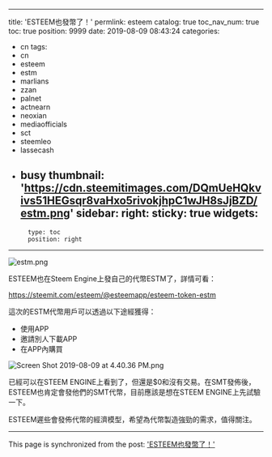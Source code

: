 
---
title: 'ESTEEM也發幣了！'
permlink: esteem
catalog: true
toc_nav_num: true
toc: true
position: 9999
date: 2019-08-09 08:43:24
categories:
- cn
tags:
- cn
- esteem
- estm
- marlians
- zzan
- palnet
- actnearn
- neoxian
- mediaofficials
- sct
- steemleo
- lassecash
- busy
thumbnail: 'https://cdn.steemitimages.com/DQmUeHQkvivs51HEGsqr8vaHxo5rivokjhpC1wJH8sJjBZD/estm.png'
sidebar:
    right:
        sticky: true
widgets:
    -
        type: toc
        position: right
---


![estm.png](https://cdn.steemitimages.com/DQmUeHQkvivs51HEGsqr8vaHxo5rivokjhpC1wJH8sJjBZD/estm.png)

ESTEEM也在Steem Engine上發自己的代幣ESTM了，詳情可看：

https://steemit.com/esteem/@esteemapp/esteem-token-estm

這次的ESTM代幣用戶可以透過以下途經獲得：

* 使用APP
* 邀請別人下載APP
* 在APP內購買

![Screen Shot 2019-08-09 at 4.40.36 PM.png](https://cdn.steemitimages.com/DQmX36kbFqWaA5tKqAqt3VK8AfTf4F5iEweXZt3dUzLdV3R/Screen%20Shot%202019-08-09%20at%204.40.36%20PM.png)

已經可以在STEEM ENGINE上看到了，但還是$0和沒有交易。在SMT發佈後，ESTEEM也肯定會發他們的SMT代幣，目前應該是想在STEEM ENGINE上先試驗一下。

ESTEEM遲些會發佈代幣的經濟模型，希望為代幣製造強勁的需求，值得關注。

- - -

This page is synchronized from the post: ['ESTEEM也發幣了！'](https://steemit.com/@htliao/esteem)
